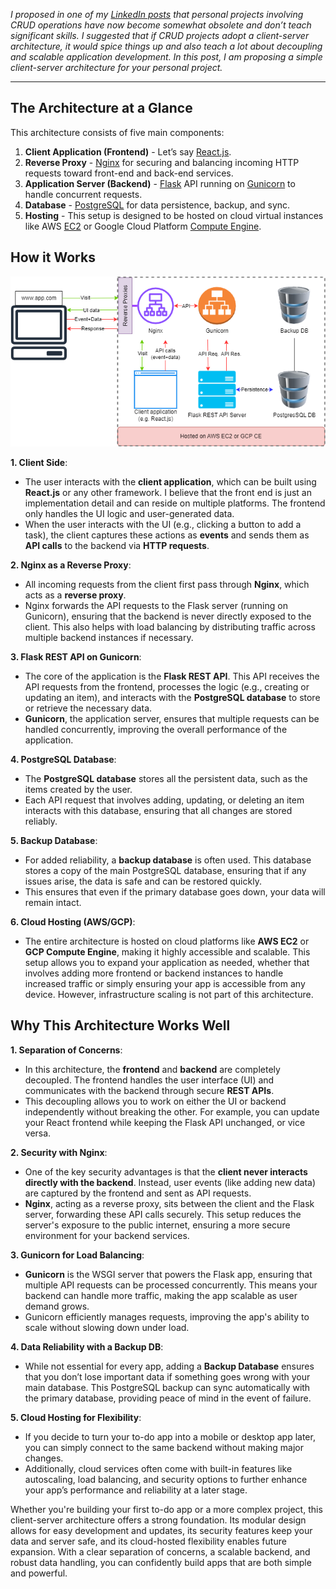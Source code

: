 <!--
.. title: A Simple and Scalable Architecture for Your Next To-Do App
.. slug: a-simple-and-scalable-architecture-for-your-next-to-do-app
.. date: 2024-09-29 13:02:12 UTC+05:30
.. tags: webdev
.. category: programming
.. link:
.. description:
.. type: text
-->

_I proposed in one of my [LinkedIn posts](https://www.linkedin.com/posts/amritpandey23_if-youre-planning-your-next-personal-crud-activity-7245635838242365440-UMHU?utm_source=share&utm_medium=member_desktop) that personal projects involving CRUD operations have now become somewhat obsolete and don’t teach significant skills. I suggested that if CRUD projects adopt a client-server architecture, it would spice things up and also teach a lot about decoupling and scalable application development. In this post, I am proposing a simple client-server architecture for your personal project._

---

## The Architecture at a Glance

This architecture consists of five main components:

1. **Client Application (Frontend)** - Let’s say [React.js](https://react.dev/).
2. **Reverse Proxy** - [Nginx](https://nginx.org/en/) for securing and balancing incoming HTTP requests toward front-end and back-end services.
3. **Application Server (Backend)** - [Flask](https://flask.palletsprojects.com/en/3.0.x/) API running on [Gunicorn](https://gunicorn.org/) to handle concurrent requests.
4. **Database** - [PostgreSQL](https://www.postgresql.org/) for data persistence, backup, and sync.
5. **Hosting** - This setup is designed to be hosted on cloud virtual instances like AWS [EC2](https://aws.amazon.com/ec2/) or Google Cloud Platform [Compute Engine](https://cloud.google.com/products/compute).

## How it Works

![](/images/simple-scalable-arch-next-todo-app.png)

**1. Client Side**:

- The user interacts with the **client application**, which can be built using **React.js** or any other framework. I believe that the front end is just an implementation detail and can reside on multiple platforms. The frontend only handles the UI logic and user-generated data.
- When the user interacts with the UI (e.g., clicking a button to add a task), the client captures these actions as **events** and sends them as **API calls** to the backend via **HTTP requests**.

**2. Nginx as a Reverse Proxy**:

- All incoming requests from the client first pass through **Nginx**, which acts as a **reverse proxy**.
- Nginx forwards the API requests to the Flask server (running on Gunicorn), ensuring that the backend is never directly exposed to the client. This also helps with load balancing by distributing traffic across multiple backend instances if necessary.

**3. Flask REST API on Gunicorn**:

- The core of the application is the **Flask REST API**. This API receives the API requests from the frontend, processes the logic (e.g., creating or updating an item), and interacts with the **PostgreSQL database** to store or retrieve the necessary data.
- **Gunicorn**, the application server, ensures that multiple requests can be handled concurrently, improving the overall performance of the application.

**4. PostgreSQL Database**:

- The **PostgreSQL database** stores all the persistent data, such as the items created by the user.
- Each API request that involves adding, updating, or deleting an item interacts with this database, ensuring that all changes are stored reliably.

**5. Backup Database**:

- For added reliability, a **backup database** is often used. This database stores a copy of the main PostgreSQL database, ensuring that if any issues arise, the data is safe and can be restored quickly.
- This ensures that even if the primary database goes down, your data will remain intact.

**6. Cloud Hosting (AWS/GCP)**:

- The entire architecture is hosted on cloud platforms like **AWS EC2** or **GCP Compute Engine**, making it highly accessible and scalable. This setup allows you to expand your application as needed, whether that involves adding more frontend or backend instances to handle increased traffic or simply ensuring your app is accessible from any device. However, infrastructure scaling is not part of this architecture.

## Why This Architecture Works Well

**1. Separation of Concerns**:

- In this architecture, the **frontend** and **backend** are completely decoupled. The frontend handles the user interface (UI) and communicates with the backend through secure **REST APIs**.
- This decoupling allows you to work on either the UI or backend independently without breaking the other. For example, you can update your React frontend while keeping the Flask API unchanged, or vice versa.

**2. Security with Nginx**:

- One of the key security advantages is that the **client never interacts directly with the backend**. Instead, user events (like adding new data) are captured by the frontend and sent as API requests.
- **Nginx**, acting as a reverse proxy, sits between the client and the Flask server, forwarding these API calls securely. This setup reduces the server's exposure to the public internet, ensuring a more secure environment for your backend services.

**3. Gunicorn for Load Balancing**:

- **Gunicorn** is the WSGI server that powers the Flask app, ensuring that multiple API requests can be processed concurrently. This means your backend can handle more traffic, making the app scalable as user demand grows.
- Gunicorn efficiently manages requests, improving the app's ability to scale without slowing down under load.

**4. Data Reliability with a Backup DB**:

- While not essential for every app, adding a **Backup Database** ensures that you don’t lose important data if something goes wrong with your main database. This PostgreSQL backup can sync automatically with the primary database, providing peace of mind in the event of failure.

**5. Cloud Hosting for Flexibility**:

- If you decide to turn your to-do app into a mobile or desktop app later, you can simply connect to the same backend without making major changes.
- Additionally, cloud services often come with built-in features like autoscaling, load balancing, and security options to further enhance your app’s performance and reliability at a later stage.

Whether you're building your first to-do app or a more complex project, this client-server architecture offers a strong foundation. Its modular design allows for easy development and updates, its security features keep your data and server safe, and its cloud-hosted flexibility enables future expansion. With a clear separation of concerns, a scalable backend, and robust data handling, you can confidently build apps that are both simple and powerful.

